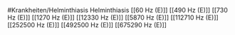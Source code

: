 #Krankheiten/Helminthiasis
Helminthiasis
[[60 Hz (E)]]
[[490 Hz (E)]]
[[730 Hz (E)]]
[[1270 Hz (E)]]
[[12330 Hz (E)]]
[[5870 Hz (E)]]
[[112710 Hz (E)]]
[[252500 Hz (E)]]
[[492500 Hz (E)]]
[[675290 Hz (E)]]